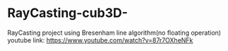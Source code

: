 # RayCasting-cub3D-
RayCasting project using Bresenham line algorithm(no floating operation)
youtube link: https://www.youtube.com/watch?v=87r7OXheNFk
